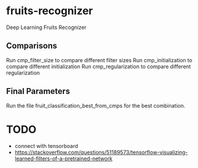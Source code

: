 # fruits-recognizer
Deep Learning Fruits Recognizer

## Comparisons
Run cmp_filter_size to compare different filter sizes
Run cmp_initialization to compare different initialization
Run cmp_regularization to compare different regularization

## Final Parameters
Run the file fruit_classification_best_from_cmps for the best combination.



# TODO
- connect with tensorboard
- https://stackoverflow.com/questions/51189573/tensorflow-visualizing-learned-filters-of-a-pretrained-network
